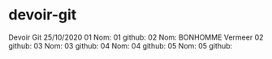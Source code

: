 # devoir-git
Devoir Git 25/10/2020
01 Nom:
01 github:
02 Nom: BONHOMME Vermeer
02 github:
03 Nom:
03 github:
04 Nom:
04 github:
05 Nom:
05 github:
